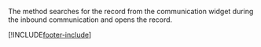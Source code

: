 The method searches for the record from the communication widget during the inbound communication and opens the record.

[!INCLUDE[footer-include](../../../../../includes/footer-banner.md)]